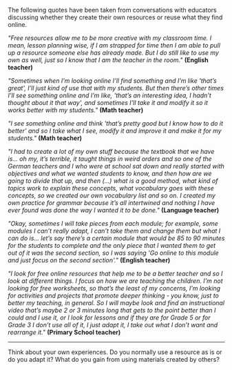 The following quotes have been taken from conversations with educators discussing whether they create their own resources or reuse what they find online.

*"Free resources allow me to be more creative with my classroom time. I mean, lesson planning wise, if I am strapped for time then I am able to pull up a resource someone else has already made.  But I do still like to use my own as well, just so I know that I am the teacher in the room."* **(English teacher)**

*"Sometimes when I’m looking online I’ll find something and I’m like 'that’s great', I’ll just kind of use that with my students. But then there’s other times I’ll see something online and I’m like, 'that’s an interesting idea, I hadn’t thought about it that way', and sometimes I’ll take it and modify it so it works better with my students."* **(Math teacher)** 

*"I see something online and think 'that’s pretty good but I know how to do it better' and so I take what I see, modify it and improve it and make it for my students."* **(Math teacher)** 

*"I had to create a lot of my own stuff because the textbook that we have is… oh my, it’s terrible, it taught things in weird orders and so one of the German teachers and I who were at school sat down and really started with objectives and what we wanted students to know, and then how are we going to divide that up, and then (...) what is a good method, what kind of topics work to explain these concepts, what vocabulary goes with these concepts, so we created our own vocabulary list and so on. I created my own practice for grammar because it’s all intertwined and nothing I have ever found was done the way I wanted it to be done."* **(Language teacher)**

*"Okay, sometimes I will take pieces from each module; for example, some modules I can’t really adapt, I can’t take them and change them but what I can do is… let’s say there’s a certain module that would be 85 to 90 minutes for the students to complete and the only piece that I wanted them to get out of it was the second section, so I was saying 'Go online to this module and just focus on the second section'."* **(English teacher)**

*"I look for free online resources that help me to be a better teacher and so I look at different things. I focus on how we are teaching the children. I’m not looking for free worksheets, so that’s the least of my concerns, I’m looking for activities and projects that promote deeper thinking - you know, just to better my teaching, in general. So I will maybe look and find an instructional video that’s maybe 2 or 3 minutes long that gets to the point better than I could and I use it, or I look for lessons and if they are for Grade 5 or for Grade 3 I don’t use all of it, I just adapt it, I take out what I don’t want and rearrange it."* **(Primary School teacher)**


----------

Think about your own experiences. Do you normally use a resource as is or do you adapt it? What do you gain from using materials created by others?
